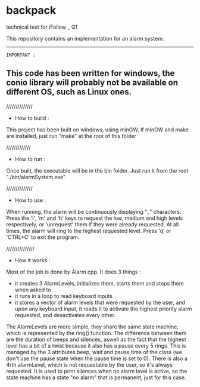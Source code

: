 # backpack
technical test for iFollow _ Q1

This repository contains an implementation for an alarm system.

------------------------------------
    IMPORTANT :
This code has been written for windows, 
the conio library will probably not be available on different OS, such as Linux ones.
------------------------------------


//////////////
- How to build :

This project has been built on windows, using minGW.
If minGW and make are installed, just run "make" at the root of this folder

/////////////
- How to run :

Once built, the executable will be in the bin folder. Just run it from the root "./bin/alarmSystem.exe"

//////////////
- How to use :

When running, the alarm will be continuously displaying "_" characters.
Press the 'l', 'm' and 'h' keys to request the low, medium and high levels respectively, or 'unrequest' them if they were already requested.
At all times, the alarm will ring to the highest requested level.
Press 'q' or 'CTRL+C' to exit the program.
 
///////////////
- How it works :

Most of the job is done by Alarm.cpp.
It does 3 things :
- it creates 3 AlarmLevels, initializes them, starts them and stops them when asked to
- it runs in a loop to read keyboard inputs
- it stores a vector of alarm levels that were requested by the user, and upon any keyboard input, it reads it to activate the highest priority alarm requested, and desactivates every other.

The AlarmLevels are more simple, they share the same state machine, which is represented by the ring() function.
The difference between them are the duration of beeps and silences, aswell as the fact that the highest level has a bit of a twist because it also has a pause every 5 rings. 
This is managed by the 3 attributes beep, wait and pause time of the class (we don't use the pause state when the pause time is set to 0).
There is also a 4rth alarmLevel, which is not requestable by the user, so it's always requested. It is used to print silences when no alarm level is active, so the state machine has a state "no alarm" that is permanent, just for this case. 


